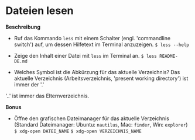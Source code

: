# Dateien lesen

**Beschreibung**
* Ruf das Kommando `less` mit einem Schalter (engl. 'commandline switch') auf, um dessen Hilfetext im Terminal anzuzeigen.
`$ less --help`

* Zeige den Inhalt einer Datei mit `less` im Terminal an.
`$ less README-DE.md`

* Welches Symbol ist die Abkürzung für das aktuelle Verzeichnis?
Das aktuelle Verzeichnis (Arbeitsverzeichnis, 'present working directory') ist immer der '.'

'..' ist immer das Elternverzeichnis.

**Bonus**
* Öffne den grafischen Dateimanager für das aktuelle Verzeichnis (Standard Dateimanager: Ubuntu: `nautilus`, Mac: `finder`, Win: `explorer`)
`$ xdg-open DATEI_NAME`
`$ xdg-open VERZEICHNIS_NAME`
